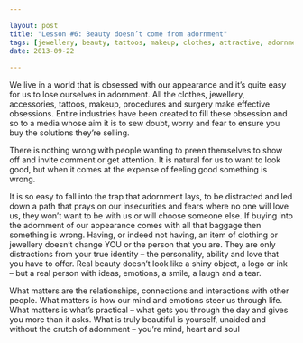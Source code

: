 ```yaml
---

layout: post
title: "Lesson #6: Beauty doesn’t come from adornment"
tags: [jewellery, beauty, tattoos, makeup, clothes, attractive, adornment]
date: 2013-09-22
 
---
```


We live in a world that is obsessed with our appearance and it’s quite easy for us to lose ourselves in adornment. All the clothes, jewellery, accessories, tattoos, makeup, procedures and surgery make effective obsessions. Entire industries have been created to fill these obsession and so to a media whose aim it is to sew doubt, worry and fear to ensure  you buy the solutions they’re selling.

There is nothing wrong with people wanting to preen themselves to show off and invite comment or get attention. It is natural for us to want to look good, but when it comes at the expense of feeling good something is wrong.

It is so easy to fall into the trap that adornment lays, to be distracted and led down a path that prays on our insecurities and fears where no one will love us, they won’t want to be with us or will choose someone else. If buying into the adornment of our appearance comes with all that baggage then something is wrong. Having, or indeed not having, an item of clothing or jewellery doesn’t change YOU or the person that you are. They are only distractions from your true identity – the personality, ability and love that you have to offer. Real beauty doesn’t look like a shiny object, a logo or ink – but a real person with ideas, emotions, a smile, a laugh and a tear.

What matters are the relationships, connections and interactions with other people. What matters is how our mind and emotions steer us through life. What matters is what’s practical – what gets you through the day and gives you more than it asks. What is truly beautiful is yourself, unaided and without the crutch of adornment – you’re mind, heart and soul